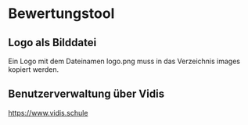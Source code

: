 # Bewertungstool
## Logo als Bilddatei
Ein Logo mit dem Dateinamen logo.png muss in das Verzeichnis images kopiert werden.
## Benutzerverwaltung über Vidis
https://www.vidis.schule
